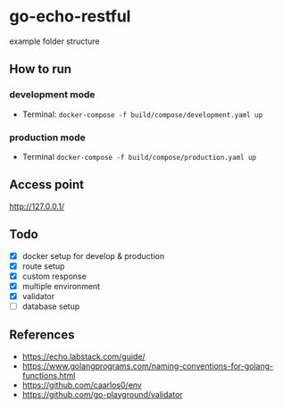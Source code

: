 # go-echo-restful

example folder structure

## How to run

### development mode
- Terminal: `docker-compose -f build/compose/development.yaml up`

### production mode
- Terminal `docker-compose -f build/compose/production.yaml up`

## Access point
http://127.0.0.1/

## Todo
- [x] docker setup for develop & production
- [x] route setup
- [x] custom response
- [x] multiple environment
- [x] validator
- [ ] database setup

## References
- https://echo.labstack.com/guide/
- https://www.golangprograms.com/naming-conventions-for-golang-functions.html
- https://github.com/caarlos0/env
- https://github.com/go-playground/validator